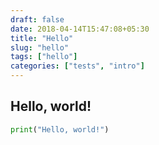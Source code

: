 ```yaml
---
draft: false
date: 2018-04-14T15:47:08+05:30
title: "Hello"
slug: "hello"
tags: ["hello"]
categories: ["tests", "intro"]
---
```

<!-- markdownlint-disable MD002 MD041-->

## Hello, world!

```python
print("Hello, world!")
```